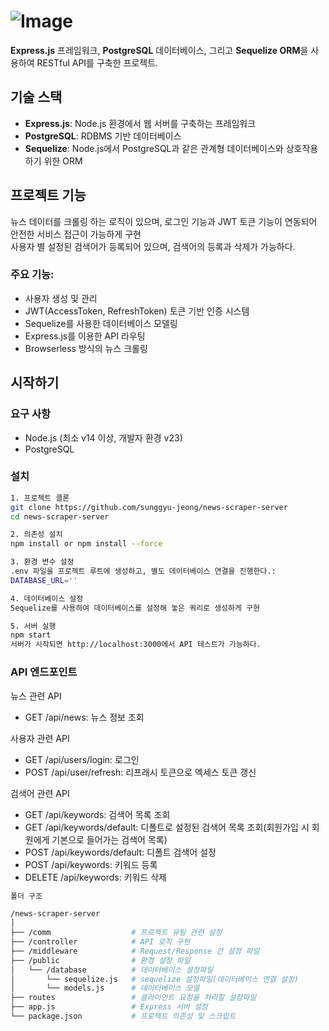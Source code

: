 # ![Image](https://github.com/user-attachments/assets/cbe42540-59af-4e8d-8f59-eb22f0159870)

**Express.js** 프레임워크, **PostgreSQL** 데이터베이스, 그리고 **Sequelize ORM**을 사용하여 RESTful API를 구축한 프로젝트.

## 기술 스택

- **Express.js**: Node.js 환경에서 웹 서버를 구축하는 프레임워크
- **PostgreSQL**: RDBMS 기반 데이터베이스
- **Sequelize**: Node.js에서 PostgreSQL과 같은 관계형 데이터베이스와 상호작용하기 위한 ORM

## 프로젝트 기능

뉴스 데이터를 크롤링 하는 로직이 있으며, 로그인 기능과 JWT 토큰 기능이 연동되어 안전한 서비스 접근이 가능하게 구현<br>
사용자 별 설정된 검색어가 등록되어 있으며, 검색어의 등록과 삭제가 가능하다.

### 주요 기능:
- 사용자 생성 및 관리
- JWT(AccessToken, RefreshToken) 토큰 기반 인증 시스템
- Sequelize를 사용한 데이터베이스 모델링
- Express.js를 이용한 API 라우팅
- Browserless 방식의 뉴스 크롤링

## 시작하기

### 요구 사항
- Node.js (최소 v14 이상, 개발자 환경 v23)
- PostgreSQL

### 설치
```bash
1. 프로젝트 클론
git clone https://github.com/sunggyu-jeong/news-scraper-server
cd news-scraper-server

2. 의존성 설치
npm install or npm install --force

3. 환경 변수 설정
.env 파일을 프로젝트 루트에 생성하고, 별도 데이터베이스 연결을 진행한다.:
DATABASE_URL=''

4. 데이터베이스 설정
Sequelize를 사용하여 데이터베이스를 설정해 놓은 쿼리로 생성하게 구현

5. 서버 실행
npm start
서버가 시작되면 http://localhost:3000에서 API 테스트가 가능하다.
```

### API 엔드포인트
뉴스 관련 API
- GET /api/news: 뉴스 정보 조회

사용자 관련 API
- GET /api/users/login: 로그인
- POST /api/user/refresh: 리프래시 토큰으로 엑세스 토큰 갱신

검색어 관련 API
- GET /api/keywords: 검색어 목록 조회
- GET /api/keywords/default: 디폴트로 설정된 검색어 목록 조회(회원가입 시 회원에게 기본으로 들어가는 검색어 목록)
- POST /api/keywords/default: 디폴트 검색어 설정
- POST /api/keywords: 키워드 등록
- DELETE /api/keywords: 키워드 삭제


```bash
폴더 구조

/news-scraper-server
│
├── /comm                  # 프로젝트 유틸 관련 설정
├── /controller            # API 로직 구현
├── /middleware            # Request/Response 간 설정 파일
├── /public                # 환경 설정 파일
│   └── /database          # 데이터베이스 설정파일
│       └── sequelize.js   # sequelize 설정파일(데이터베이스 연결 설정)
│       └── models.js      # 데이터베이스 모델
├── routes                 # 클라이언트 요청을 처리할 설정파일
├── app.js                 # Express 서버 설정
└── package.json           # 프로젝트 의존성 및 스크립트
```
